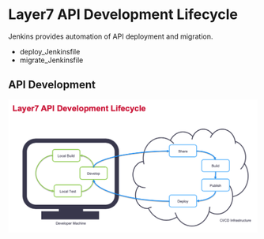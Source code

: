 # Layer7 API Development Lifecycle  

Jenkins provides automation of API deployment and migration.
 * deploy_Jenkinsfile
 * migrate_Jenkinsfile

## API Development 
![Development Architecture](images/layer7_development.png)
